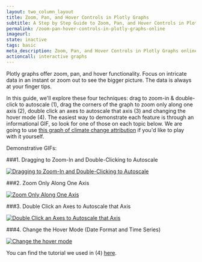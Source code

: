 ```yaml
---
layout: two_column_layout
title: Zoom, Pan, and Hover Controls in Plotly Graphs
subtitle: A Step by Step Guide to Zoom, Pan, and Hover Controls in Plotly Graphs
permalink: /zoom-pan-hover-controls-in-plotly-graphs-online
imageurl: 
state: inactive
tags: basic
meta_description: Zoom, Pan, and Hover Controls in Plotly Graphs online and for free with Plotly
actioncall: interactive graphs
---
```


Plotly graphs offer zoom, pan, and hover functionality. 
Focus on intricate data in an instant or zoom out to see the bigger picture. 
The data is always at your finger tips.

In this guide, we'll explore these four techniques: drag to zoom-in & double-click to autoscale (1), drag the corners
of the graph to zoom only along one axis (2), double click an axes to autoscale that axis (3) and changing the hover mode (4). The easiest way to demonstrate each feature is through an informational GIF, so look for one of those on each topic below. We are going to use <a href="https://plot.ly/~Dreamshot/628/climate-change-attribution/">this graph of climate change attribution</a> if you'd like to play with it yourself. 

Demonstrative GIFs: 

###1. Dragging to Zoom-In and Double-Clicking to Autoscale

<a href="http://imgur.com/bEL3BAh"><img src="http://i.imgur.com/bEL3BAh.gif" title="Dragging to Zoom-In and Double-Clicking to Autoscale" /></a>

###2. Zoom Only Along One Axis

<a href="http://imgur.com/2at3hak"><img src="http://i.imgur.com/2at3hak.gif" title="Zoom Only Along One Axis" /></a>

###3. Double Click an Axes to Autoscale that Axis

<a href="http://imgur.com/6e5g8yJ"><img src="http://i.imgur.com/6e5g8yJ.gif" title="Double Click an Axes to Autoscale that Axis" /></a>

###4. Change the Hover Mode (Date Format and Time Series)

<a href="http://imgur.com/kv5ewp3"><img src="http://i.imgur.com/kv5ewp3.gif" title="Change the hover mode" /></a>

You can find the tutorial we used in (4) <a href="https://plot.ly/date-format-and-time-series/">here</a>.
